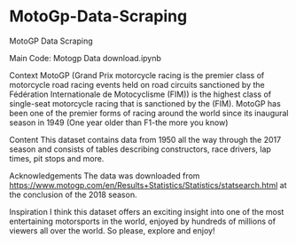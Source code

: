 # MotoGp-Data-Scraping
MotoGP Data Scraping

Main Code: Motogp Data download.ipynb

Context MotoGP (Grand Prix motorcycle racing is the premier class of motorcycle road racing events held on road circuits sanctioned by the Fédération Internationale de Motocyclisme (FIM)) is the highest class of single-seat motorcycle racing that is sanctioned by the (FIM). MotoGP has been one of the premier forms of racing around the world since its inaugural season in 1949 (One year older than F1-the more you know)

Content This dataset contains data from 1950 all the way through the 2017 season and consists of tables describing constructors, race drivers, lap times, pit stops and more.

Acknowledgements The data was downloaded from https://www.motogp.com/en/Results+Statistics/Statistics/statsearch.html at the conclusion of the 2018 season.

Inspiration I think this dataset offers an exciting insight into one of the most entertaining motorsports in the world, enjoyed by hundreds of millions of viewers all over the world. So please, explore and enjoy!
